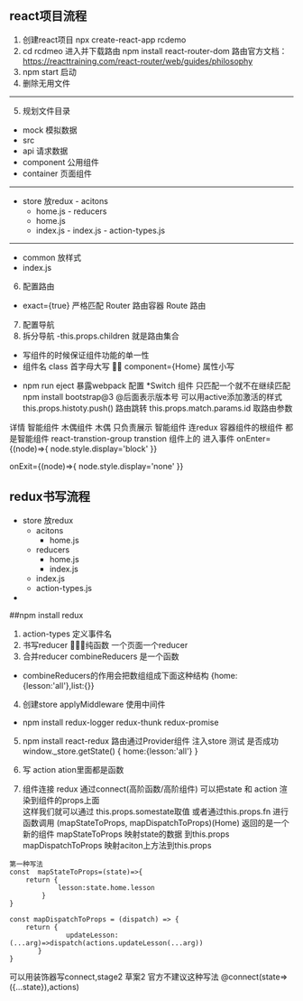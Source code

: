 ## react项目流程
1. 创建react项目 npx create-react-app rcdemo
2. cd rcdmeo 进入并下载路由 npm install react-router-dom  路由官方文档：https://reacttraining.com/react-router/web/guides/philosophy 
3. npm start 启动  
4. 删除无用文件
--------------------------------
5. 规划文件目录
  - mock 模拟数据 
  - src 
   - api       请求数据
   - component 公用组件
   - container 页面组件
   ------------------
   - store      放redux
    - acitons 
      - home.js
    - reducers 
      - home.js
      - index.js
    - index.js
    - action-types.js  
    
   ------------
   - common     放样式
   - index.js 
6. 配置路由 
 - exact={true}  严格匹配
   Router 路由容器
   Route  路由 
7. 配置导航  
8. 拆分导航  -this.props.children 就是路由集合 
* 写组件的时候保证组件功能的单一性 
* 组件名 class 首字母大写  component={Home} 属性小写 
- npm run eject 暴露webpack 配置 
*Switch 组件 只匹配一个就不在继续匹配
npm install bootstrap@3 @后面表示版本号 
<NavLink> 可以用active添加激活的样式
this.props.histoty.push() 路由跳转
this.props.match.params.id 取路由参数

<Link to={{pathname:`/detail/${item.id}`,state:item}}>详情</Link
this.props.location.state   如果传入state参数的时候取值的方法 刷新会变为undfinded 
<!-- -->
智能组件 木偶组件 
木偶 只负责展示  智能组件 连redux 
容器组件的根组件 都是智能组件 
react-transtion-group
transtion 组件上的
进入事件 
onEnter={(node)=>{
		node.style.display='block'
}}

onExit={(node)=>{
		node.style.display='none'
}}

## redux书写流程 
  - store   放redux
    - acitons 
      - home.js
    - reducers 
      - home.js 
      - index.js
    - index.js
    - action-types.js  
- 
##npm install redux 

1. action-types 定义事件名
2. 书写reducer 纯函数 一个页面一个reducer 
3. 合并reducer combineReducers 是一个函数 
- combineReducers的作用会把数组组成下面这种结构 {home:{lesson:'all'},list:{}}
4. 创建store applyMiddleware 使用中间件 
- npm install  redux-logger redux-thunk  redux-promise 
5. npm install react-redux 
 路由通过Provider组件  注入store 
 测试 是否成功 
 window._store.getState()
 {
   home:{lesson:'all'}
 }
6. 写 action  ation里面都是函数

7. 组件连接 redux 通过connect(高阶函数/高阶组件)  可以把state 和 action 渲染到组件的props上面  
这样我们就可以通过 this.props.somestate取值 或者通过this.props.fn 进行函数调用
(mapStateToProps, mapDispatchToProps)(Home)  返回的是一个新的组件
mapStateToProps  映射state的数据 到this.props 
mapDispatchToProps 映射aciton上方法到this.props
```
第一种写法 
const  mapStateToProps=(state)=>{
    return {
			lesson:state.home.lesson
		}
}

const mapDispatchToProps = (dispatch) => {
    return {
			  updateLesson:(...arg)=>dispatch(actions.updateLesson(...arg))
	   }
}
```

可以用装饰器写connect,stage2 草案2 官方不建议这种写法
@connect(state=>({...state}),actions)













 


